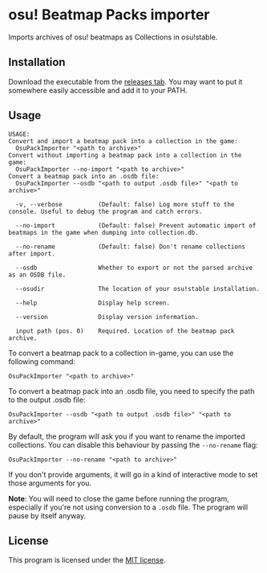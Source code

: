 # osu! Beatmap Packs importer

Imports archives of osu! beatmaps as Collections in osu!stable.

## Installation

Download the executable from the [releases tab](https://github.com/ItsShamed/osu-packs-importer/releases). You may want to put it somewhere easily accessible and add it to your PATH.

## Usage

```
USAGE:
Convert and import a beatmap pack into a collection in the game:
  OsuPackImporter "<path to archive>"
Convert without importing a beatmap pack into a collection in the game:
  OsuPackImporter --no-import "<path to archive>"
Convert a beatmap pack into an .osdb file:
  OsuPackImporter --osdb "<path to output .osdb file>" "<path to archive>"

  -v, --verbose          (Default: false) Log more stuff to the console. Useful to debug the program and catch errors.

  --no-import            (Default: false) Prevent automatic import of beatmaps in the game when dumping into collection.db.

  --no-rename            (Default: false) Don't rename collections after import.

  --osdb                 Whether to export or not the parsed archive as an OSDB file.

  --osudir               The location of your osu!stable installation.

  --help                 Display help screen.

  --version              Display version information.

  input path (pos. 0)    Required. Location of the beatmap pack archive.
```

To convert a beatmap pack to a collection in-game, you can use the following command:

```
OsuPackImporter "<path to archive>"
```

To convert a beatmap pack into an .osdb file, you need to specify the path to the output .osdb file:

```
OsuPackImporter --osdb "<path to output .osdb file>" "<path to archive>"
```

By default, the program will ask you if you want to rename the imported
collections. You can disable this behaviour by passing the `--no-rename` 
flag:

```
OsuPackImporter --no-rename "<path to archive>"
```

If you don't provide arguments, it will go in a kind of interactive mode to set
those arguments for you.

__Note__: You will need to close the game before running the program, especially if you're not using conversion to a `.osdb` file.
The program will pause by itself anyway.

## License

This program is licensed under the [MIT license](LICENSE).